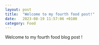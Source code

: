 ```yaml
---
layout: post
title:  "Welcome to my fourth food post!"
date:   2023-08-19 11:57:06 +0100
category: Food
---
```


Welcome to my fourth food blog post !
